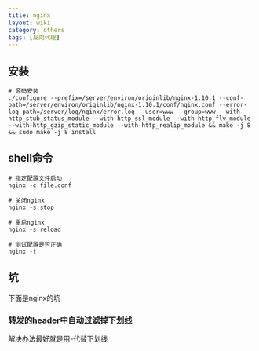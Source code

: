```yaml
---
title: nginx
layout: wiki
category: others
tags: [反向代理]
---
```


## 安装

~~~Text
# 源码安装
./configure --prefix=/server/environ/originlib/nginx-1.10.1 --conf-path=/server/environ/originlib/nginx-1.10.1/conf/nginx.conf --error-log-path=/server/log/nginx/error.log --user=www --group=www --with-http_stub_status_module --with-http_ssl_module --with-http_flv_module --with-http_gzip_static_module --with-http_realip_module && make -j 8 && sudo make -j 8 install
~~~


## shell命令

~~~Text
# 指定配置文件启动
nginx -c file.conf

# 关闭nginx
nginx -s stop

# 重启nginx
nginx -s reload

# 测试配置是否正确
nginx -t
~~~



## 坑

下面是nginx的坑

### 转发的header中自动过滤掉下划线

解决办法最好就是用-代替下划线
